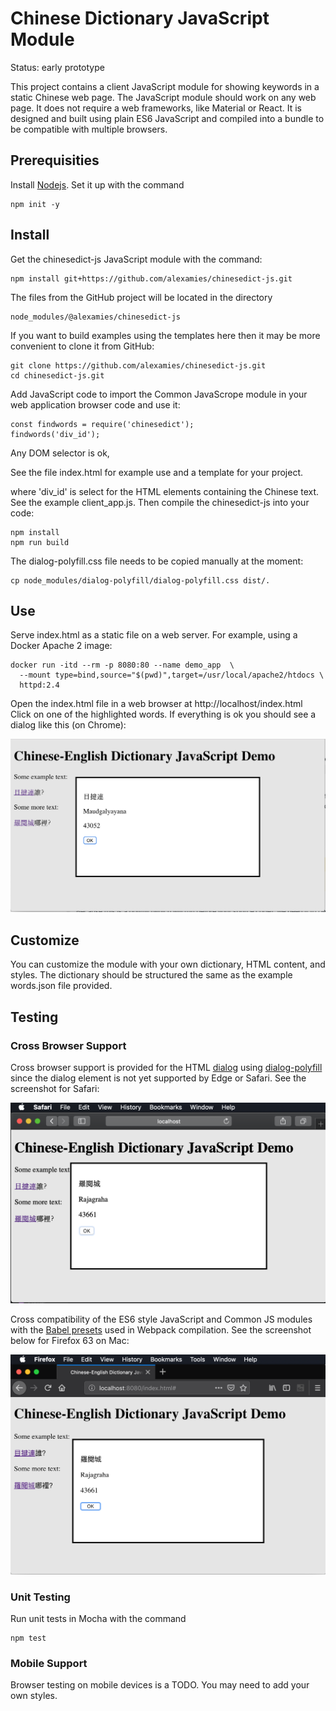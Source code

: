 # Chinese Dictionary JavaScript Module
Status: early prototype

This project contains a client JavaScript module for showing keywords in a
static Chinese web page. The JavaScript module should work on any web page.
It does not require a web frameworks, like Material or React. It is designed
and built using plain ES6 JavaScript and compiled into a bundle to be compatible
with multiple browsers.

## Prerequisities
Install [Nodejs](https://nodejs.org). Set it up with the command

```
npm init -y
```

## Install
Get the chinesedict-js JavaScript module with the command:
```
npm install git+https://github.com/alexamies/chinesedict-js.git
```

The files from the GitHub project will be located in the directory
```
node_modules/@alexamies/chinesedict-js
```

If you want to build examples using the templates here then it may be more
convenient to clone it from GitHub:
```
git clone https://github.com/alexamies/chinesedict-js.git
cd chinesedict-js.git
```

Add JavaScript code to import the Common JavaScrope module in your web
application browser code and use it:
```
const findwords = require('chinesedict');
findwords('div_id');
```

Any DOM selector is ok,

See the file index.html for example use and a template for your project.

where 'div_id' is select for the HTML elements containing the Chinese text.
See the example client_app.js. Then compile the chinesedict-js into your code:
```
npm install
npm run build
```

The dialog-polyfill.css file needs to be copied manually at the moment:
```
cp node_modules/dialog-polyfill/dialog-polyfill.css dist/.
```

## Use
Serve index.html as a static file on a web server. For example, using a Docker
Apache 2 image:
```
docker run -itd --rm -p 8080:80 --name demo_app  \
  --mount type=bind,source="$(pwd)",target=/usr/local/apache2/htdocs \
  httpd:2.4
```
Open the index.html file in a web browser at http://localhost/index.html
Click on one of the highlighted words. If everything is ok you should see a
dialog like this (on Chrome):

<img
src='https://github.com/alexamies/chinesedict-js/blob/master/screenshot.png'/>


## Customize
You can customize the module with your own dictionary, HTML content, and styles.
The dictionary should be structured the same as the example words.json file
provided.

## Testing
### Cross Browser Support
Cross browser support is provided for the HTML
[dialog](https://developer.mozilla.org/en-US/docs/Web/HTML/Element/dialog)
using [dialog-polyfill](https://github.com/GoogleChrome/dialog-polyfill) since
the dialog element is not yet supported by Edge or Safari. See the screenshot
for Safari:

<img
src='https://github.com/alexamies/chinesedict-js/blob/master/safari.png'/>

Cross compatibility of the ES6 style JavaScript and Common JS modules with the
[Babel presets](https://babeljs.io/docs/en/presets) used in Webpack compilation.
See the screenshot below for Firefox 63 on Mac:

<img
src='https://github.com/alexamies/chinesedict-js/blob/master/firefox.png'/>

### Unit Testing
Run unit tests in Mocha with the command
```
npm test
```

### Mobile Support
Browser testing on mobile devices is a TODO. You may need to add your own
styles. 
